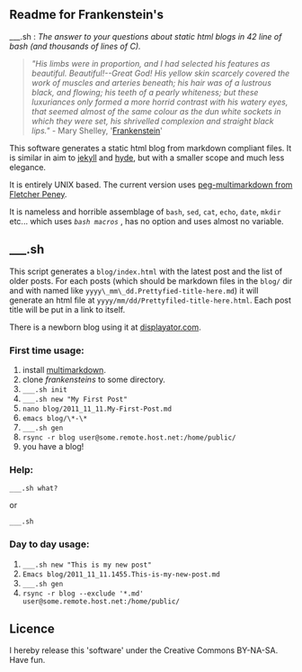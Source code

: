## Readme for Frankenstein's 

\___.sh : _The answer to your questions about static html blogs in
42 line of bash (and thousands of lines of C)._

>_"His limbs were in proportion, and I had selected his features as
>beautiful. Beautiful!--Great God! His yellow skin scarcely covered
>the work of muscles and arteries beneath; his hair was of a lustrous
>black, and flowing; his teeth of a pearly whiteness; but these
>luxuriances only formed a more horrid contrast with his watery eyes,
>that seemed almost of the same colour as the dun white sockets in
>which they were set, his shrivelled complexion and straight black
>lips."_ - Mary Shelley, '[Frankenstein][frank]'

This software generates a static html blog from markdown compliant
files. It is similar in aim to [jekyll][] and [hyde][], but with a
smaller scope and much less elegance.

It is entirely UNIX based. The current version uses [peg-multimarkdown from
Fletcher Peney][mmd].

It is nameless and horrible assemblage of `bash`, `sed`, `cat`,
`echo`, `date`, `mkdir` etc... which uses _`bash macros`_ , has no
option and uses almost no variable.

## ___.sh


This script generates a `blog/index.html` with the latest post and
the list of older posts. For each posts (which should be markdown
files in the `blog/` dir and with named like
`yyyy\_mm\_dd.Prettyfied-title-here.md`) it will generate an html file
at `yyyy/mm/dd/Prettyfiled-title-here.html`. Each post title will be
put in a link to itself.

There is a newborn blog using it at [displayator.com](http://www.displayator.com/blog/).



### First time usage:

1. install [multimarkdown][mmd].
2. clone _frankensteins_ to some directory.
3. `___.sh init`
4. `___.sh new "My First Post"`
5. `nano blog/2011_11_11.My-First-Post.md`
6. `emacs blog/\*-\*`
7. `___.sh gen`
8. `rsync -r blog user@some.remote.host.net:/home/public/`
9. you have a blog!


### Help:


`___.sh what?`

or 

`___.sh`



### Day to day usage:

1. `___.sh new "This is my new post"`
2. `Emacs blog/2011_11_11.1455.This-is-my-new-post.md`
3. `___.sh gen`
4. `rsync -r blog --exclude '*.md' user@some.remote.host.net:/home/public/`


## Licence

I hereby release this 'software' under the Creative Commons
BY-NA-SA. Have fun.

[mmd]:http://fletcherpenney.net/multimarkdown/
[jekyll]:http://jekyllrb.com/
[hyde]:http://ringce.com/hyde
[frank]:http://www.literature.org/authors/shelley-mary/frankenstein/chapter-05.html
